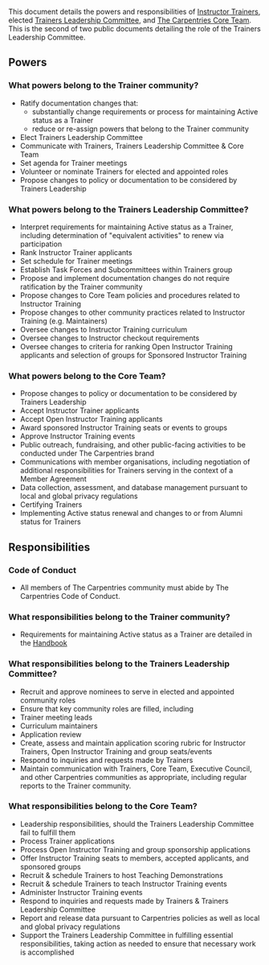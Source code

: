 This document details the powers and responsibilities of [Instructor Trainers](https://docs.carpentries.org/topic_folders/instructor_training/duties_agreement.html), elected [Trainers Leadership Committee](https://github.com/carpentries/trainers/blob/main/governance.md), and [The Carpentries Core Team](https://carpentries.org/team/). This is the second of two public documents detailing the role of the Trainers Leadership Committee.

## Powers

### What powers belong to the Trainer community?
* Ratify documentation changes that:
     * substantially change requirements or process for maintaining Active status as a Trainer
     * reduce or re-assign powers that belong to the Trainer community
* Elect Trainers Leadership Committee
* Communicate with Trainers, Trainers Leadership Committee & Core Team
* Set agenda for Trainer meetings
* Volunteer or nominate Trainers for elected and appointed roles
* Propose changes to policy or documentation to be considered by Trainers Leadership

### What powers belong to the Trainers Leadership Committee?
* Interpret requirements for maintaining Active status as a Trainer, including determination of "equivalent activities" to renew via participation
* Rank Instructor Trainer applicants 
* Set schedule for Trainer meetings
* Establish Task Forces and Subcommittees within Trainers group
* Propose and implement documentation changes do not require ratification by the Trainer community 
* Propose changes to Core Team policies and procedures related to Instructor Training
* Propose changes to other community practices related to Instructor Training (e.g. Maintainers)
* Oversee changes to Instructor Training curriculum
* Oversee changes to Instructor checkout requirements
* Oversee changes to criteria for ranking Open Instructor Training applicants and selection of groups for Sponsored Instructor Training


### What powers belong to the Core Team?
* Propose changes to policy or documentation to be considered by Trainers Leadership
* Accept Instructor Trainer applicants
* Accept Open Instructor Training applicants
* Award sponsored Instructor Training seats or events to groups
* Approve Instructor Training events
* Public outreach, fundraising, and other public-facing activities to be conducted under The Carpentries brand 
* Communications with member organisations, including negotiation of additional responsibilities for Trainers serving in the context of a Member Agreement
* Data collection, assessment, and database management pursuant to local and global privacy regulations
* Certifying Trainers
* Implementing Active status renewal and changes to or from Alumni status for Trainers

## Responsibilities

### Code of Conduct
* All members of The Carpentries community must abide by The Carpentries Code of Conduct.

### What responsibilities belong to the Trainer community?
* Requirements for maintaining Active status as a Trainer are detailed in the [Handbook](https://docs.carpentries.org/topic_folders/instructor_training/duties_agreement.html#certification-renewal-process)

### What responsibilities belong to the Trainers Leadership Committee?
* Recruit and approve nominees to serve in elected and appointed community roles
* Ensure that key community roles are filled, including
* Trainer meeting leads
* Curriculum maintainers
* Application review 
* Create, assess and maintain application scoring rubric for Instructor Trainers, Open Instructor Training and group seats/events
* Respond to inquiries and requests made by Trainers
* Maintain communication with Trainers, Core Team, Executive Council, and other Carpentries communities as appropriate, including regular reports to the Trainer community.


### What responsibilities belong to the Core Team?
* Leadership responsibilities, should the Trainers Leadership Committee fail to fulfill them
* Process Trainer applications
* Process Open Instructor Training and group sponsorship applications
* Offer Instructor Training seats to members, accepted applicants, and sponsored groups
* Recruit & schedule Trainers to host Teaching Demonstrations
* Recruit & schedule Trainers to teach Instructor Training events 
* Administer Instructor Training events
* Respond to inquiries and requests made by Trainers & Trainers Leadership Committee
* Report and release data pursuant to Carpentries policies as well as local and global privacy regulations
* Support the Trainers Leadership Committee in fulfilling essential responsibilities, taking action as needed to ensure that necessary work is accomplished
